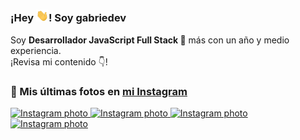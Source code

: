<h3>¡Hey <img src="https://raw.githubusercontent.com/ABSphreak/ABSphreak/master/gifs/Hi.gif" width="20px" decondig="async">! Soy gabriedev</h3>

<p>Soy <strong>Desarrollador JavaScript Full Stack 🚀</strong> más con un año y medio experiencia.<br />¡Revisa mi contenido 👇!</p>

### 📸 Mis últimas fotos en [mi Instagram](https://instagram.com/gabrie.dev)


<a href='https://instagram.com/p/CtruQitPJU1' target='_blank'>
  <img width='20%' src='https://scontent-lcy1-1.cdninstagram.com/v/t51.2885-15/354557634_595647665883083_2498794285121939883_n.jpg?stp=dst-jpg_e15_fr_s1080x1080&_nc_ht=scontent-lcy1-1.cdninstagram.com&_nc_cat=111&_nc_ohc=ZWM2N4GTyPgAX8fFkNH&edm=APU89FABAAAA&ccb=7-5&oh=00_AfCP1WtHeLVuDp93Aoi4uH-irEyxG6DPwjQMgG3TZ6-qLg&oe=64B4CDE3&_nc_sid=bc0c2c' alt='Instagram photo' />
</a>
<a href='https://instagram.com/p/CtrtZEhvfjK' target='_blank'>
  <img width='20%' src='https://scontent-lcy1-1.cdninstagram.com/v/t51.2885-15/354566352_1280061536273536_3184760590463359796_n.jpg?stp=dst-jpg_e15&_nc_ht=scontent-lcy1-1.cdninstagram.com&_nc_cat=104&_nc_ohc=3_v7Wt1WE1kAX-XrE1y&edm=APU89FABAAAA&ccb=7-5&oh=00_AfCxRTIpZUfCIW0QPvZH9NoYzKPF4aiAjoS0Q4vpvDVmXw&oe=64B432DC&_nc_sid=bc0c2c' alt='Instagram photo' />
</a>
<a href='https://instagram.com/p/CtDUXiGIwfW' target='_blank'>
  <img width='20%' src='https://scontent-lcy1-1.cdninstagram.com/v/t51.2885-15/350888316_2281662725376540_4082540287140756007_n.jpg?stp=dst-jpg_e15&_nc_ht=scontent-lcy1-1.cdninstagram.com&_nc_cat=100&_nc_ohc=knHcPkSCw6oAX-AqzRP&edm=APU89FABAAAA&ccb=7-5&oh=00_AfBixXXfxljW-UsxqudskiQ0lt9P4M-w7ZSWBgEN_5E8gg&oe=64B4F318&_nc_sid=bc0c2c' alt='Instagram photo' />
</a>
<a href='https://instagram.com/p/CoTfm_INWyt' target='_blank'>
  <img width='20%' src='https://scontent-lcy1-1.cdninstagram.com/v/t51.2885-15/321050480_935030397667260_4356312353538439528_n.jpg?stp=dst-jpg_e15&_nc_ht=scontent-lcy1-1.cdninstagram.com&_nc_cat=100&_nc_ohc=-nyURvdC9N8AX9_CrBe&edm=APU89FABAAAA&ccb=7-5&oh=00_AfB4d4_zFNIPltONnznuyOt0H5ZObDhN8uKYyptLI0ya-w&oe=64B4B557&_nc_sid=bc0c2c' alt='Instagram photo' />
</a>
